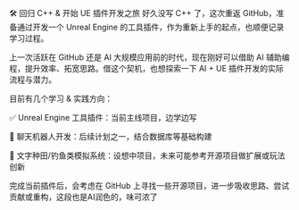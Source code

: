 🛠️ 回归 C++ & 开始 UE 插件开发之旅
好久没写 C++ 了，这次重返 GitHub，准备通过开发一个 Unreal Engine 的工具插件，作为重新上手的起点，也顺便记录学习过程。

上一次活跃在 GitHub 还是 AI 大规模应用前的时代，现在刚好可以借助 AI 辅助编程，提升效率、拓宽思路。借这个契机，也想探索一下 AI + UE 插件开发的实际流程与潜力。

目前有几个学习 & 实践方向：

✅ Unreal Engine 工具插件：当前主线项目，边学边写

💬 聊天机器人开发：后续计划之一，结合数据库等基础构建

🌾 文字种田/钓鱼类模拟系统：设想中项目，未来可能参考开源项目做扩展或玩法创新

完成当前插件后，会考虑在 GitHub 上寻找一些开源项目，进一步吸收思路、尝试贡献或重构，这段也是AI润色的，味可浓了

